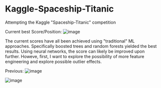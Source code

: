 # Kaggle-Spaceship-Titanic
Attempting the Kaggle "Spaceship-Titanic" competition

Current best Score/Position:
![image](https://user-images.githubusercontent.com/86370763/228997415-84386a33-ef48-4866-9a85-0096ea316488.jpeg)

The current scores have all been achieved using "traditional" ML approaches. Specifically boosted trees and random forests yielded the best results. Using neural networks, the score can likely be improved upon further. Howeve, first, I want to explore the possibility of more feature engineering and explore possible outlier effects.

Previous:
![image](https://user-images.githubusercontent.com/86370763/228939157-b3acba19-523b-4242-8038-1736255645ab.jpeg)

![image](https://user-images.githubusercontent.com/86370763/228259260-9f512e3d-8612-4f03-87d2-a3f3443855c1.jpeg)
